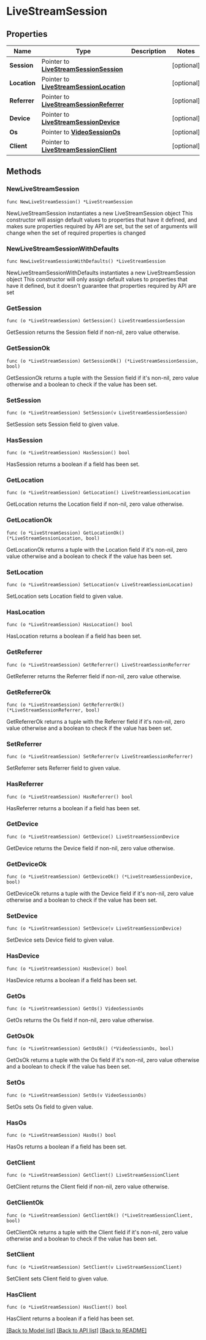 # LiveStreamSession

## Properties

Name | Type | Description | Notes
------------ | ------------- | ------------- | -------------
**Session** | Pointer to [**LiveStreamSessionSession**](live-stream-session-session.md) |  | [optional] 
**Location** | Pointer to [**LiveStreamSessionLocation**](live-stream-session-location.md) |  | [optional] 
**Referrer** | Pointer to [**LiveStreamSessionReferrer**](live-stream-session-referrer.md) |  | [optional] 
**Device** | Pointer to [**LiveStreamSessionDevice**](live-stream-session-device.md) |  | [optional] 
**Os** | Pointer to [**VideoSessionOs**](video-session-os.md) |  | [optional] 
**Client** | Pointer to [**LiveStreamSessionClient**](live-stream-session-client.md) |  | [optional] 

## Methods

### NewLiveStreamSession

`func NewLiveStreamSession() *LiveStreamSession`

NewLiveStreamSession instantiates a new LiveStreamSession object
This constructor will assign default values to properties that have it defined,
and makes sure properties required by API are set, but the set of arguments
will change when the set of required properties is changed

### NewLiveStreamSessionWithDefaults

`func NewLiveStreamSessionWithDefaults() *LiveStreamSession`

NewLiveStreamSessionWithDefaults instantiates a new LiveStreamSession object
This constructor will only assign default values to properties that have it defined,
but it doesn't guarantee that properties required by API are set

### GetSession

`func (o *LiveStreamSession) GetSession() LiveStreamSessionSession`

GetSession returns the Session field if non-nil, zero value otherwise.

### GetSessionOk

`func (o *LiveStreamSession) GetSessionOk() (*LiveStreamSessionSession, bool)`

GetSessionOk returns a tuple with the Session field if it's non-nil, zero value otherwise
and a boolean to check if the value has been set.

### SetSession

`func (o *LiveStreamSession) SetSession(v LiveStreamSessionSession)`

SetSession sets Session field to given value.

### HasSession

`func (o *LiveStreamSession) HasSession() bool`

HasSession returns a boolean if a field has been set.

### GetLocation

`func (o *LiveStreamSession) GetLocation() LiveStreamSessionLocation`

GetLocation returns the Location field if non-nil, zero value otherwise.

### GetLocationOk

`func (o *LiveStreamSession) GetLocationOk() (*LiveStreamSessionLocation, bool)`

GetLocationOk returns a tuple with the Location field if it's non-nil, zero value otherwise
and a boolean to check if the value has been set.

### SetLocation

`func (o *LiveStreamSession) SetLocation(v LiveStreamSessionLocation)`

SetLocation sets Location field to given value.

### HasLocation

`func (o *LiveStreamSession) HasLocation() bool`

HasLocation returns a boolean if a field has been set.

### GetReferrer

`func (o *LiveStreamSession) GetReferrer() LiveStreamSessionReferrer`

GetReferrer returns the Referrer field if non-nil, zero value otherwise.

### GetReferrerOk

`func (o *LiveStreamSession) GetReferrerOk() (*LiveStreamSessionReferrer, bool)`

GetReferrerOk returns a tuple with the Referrer field if it's non-nil, zero value otherwise
and a boolean to check if the value has been set.

### SetReferrer

`func (o *LiveStreamSession) SetReferrer(v LiveStreamSessionReferrer)`

SetReferrer sets Referrer field to given value.

### HasReferrer

`func (o *LiveStreamSession) HasReferrer() bool`

HasReferrer returns a boolean if a field has been set.

### GetDevice

`func (o *LiveStreamSession) GetDevice() LiveStreamSessionDevice`

GetDevice returns the Device field if non-nil, zero value otherwise.

### GetDeviceOk

`func (o *LiveStreamSession) GetDeviceOk() (*LiveStreamSessionDevice, bool)`

GetDeviceOk returns a tuple with the Device field if it's non-nil, zero value otherwise
and a boolean to check if the value has been set.

### SetDevice

`func (o *LiveStreamSession) SetDevice(v LiveStreamSessionDevice)`

SetDevice sets Device field to given value.

### HasDevice

`func (o *LiveStreamSession) HasDevice() bool`

HasDevice returns a boolean if a field has been set.

### GetOs

`func (o *LiveStreamSession) GetOs() VideoSessionOs`

GetOs returns the Os field if non-nil, zero value otherwise.

### GetOsOk

`func (o *LiveStreamSession) GetOsOk() (*VideoSessionOs, bool)`

GetOsOk returns a tuple with the Os field if it's non-nil, zero value otherwise
and a boolean to check if the value has been set.

### SetOs

`func (o *LiveStreamSession) SetOs(v VideoSessionOs)`

SetOs sets Os field to given value.

### HasOs

`func (o *LiveStreamSession) HasOs() bool`

HasOs returns a boolean if a field has been set.

### GetClient

`func (o *LiveStreamSession) GetClient() LiveStreamSessionClient`

GetClient returns the Client field if non-nil, zero value otherwise.

### GetClientOk

`func (o *LiveStreamSession) GetClientOk() (*LiveStreamSessionClient, bool)`

GetClientOk returns a tuple with the Client field if it's non-nil, zero value otherwise
and a boolean to check if the value has been set.

### SetClient

`func (o *LiveStreamSession) SetClient(v LiveStreamSessionClient)`

SetClient sets Client field to given value.

### HasClient

`func (o *LiveStreamSession) HasClient() bool`

HasClient returns a boolean if a field has been set.


[[Back to Model list]](../README.md#documentation-for-models) [[Back to API list]](../README.md#documentation-for-api-endpoints) [[Back to README]](../README.md)


